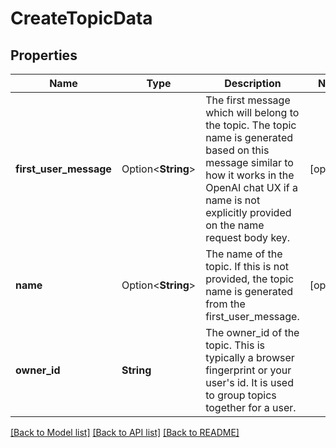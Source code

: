 # CreateTopicData

## Properties

Name | Type | Description | Notes
------------ | ------------- | ------------- | -------------
**first_user_message** | Option<**String**> | The first message which will belong to the topic. The topic name is generated based on this message similar to how it works in the OpenAI chat UX if a name is not explicitly provided on the name request body key. | [optional]
**name** | Option<**String**> | The name of the topic. If this is not provided, the topic name is generated from the first_user_message. | [optional]
**owner_id** | **String** | The owner_id of the topic. This is typically a browser fingerprint or your user's id. It is used to group topics together for a user. | 

[[Back to Model list]](../README.md#documentation-for-models) [[Back to API list]](../README.md#documentation-for-api-endpoints) [[Back to README]](../README.md)


